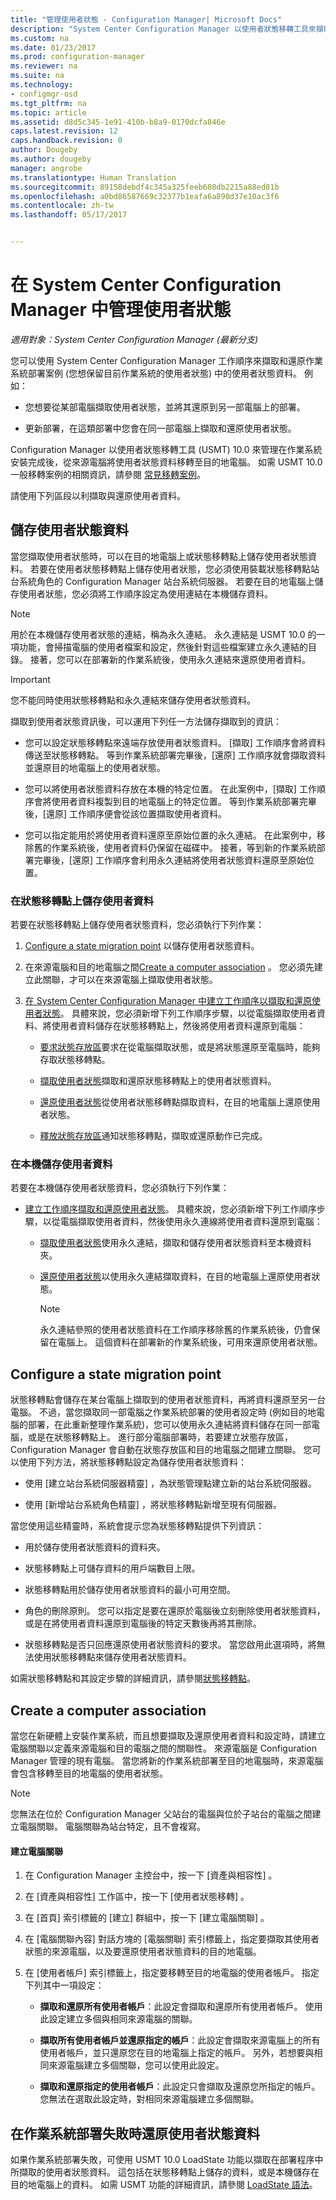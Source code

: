 ```yaml
---
title: "管理使用者狀態 - Configuration Manager| Microsoft Docs"
description: "System Center Configuration Manager 以使用者狀態移轉工具來擷取及還原作業系統部署案例中的使用者狀態資料。"
ms.custom: na
ms.date: 01/23/2017
ms.prod: configuration-manager
ms.reviewer: na
ms.suite: na
ms.technology:
- configmgr-osd
ms.tgt_pltfrm: na
ms.topic: article
ms.assetid: d8d5c345-1e91-410b-b8a9-0170dcfa846e
caps.latest.revision: 12
caps.handback.revision: 0
author: Dougeby
ms.author: dougeby
manager: angrobe
ms.translationtype: Human Translation
ms.sourcegitcommit: 89158debdf4c345a325feeb608db2215a88ed81b
ms.openlocfilehash: a0bd86587669c32377b1eafa6a890d37e10ac3f6
ms.contentlocale: zh-tw
ms.lasthandoff: 05/17/2017


---
```

# <a name="manage-user-state-in-system-center-configuration-manager"></a>在 System Center Configuration Manager 中管理使用者狀態

*適用對象：System Center Configuration Manager (最新分支)*

您可以使用 System Center Configuration Manager 工作順序來擷取和還原作業系統部署案例 (您想保留目前作業系統的使用者狀態) 中的使用者狀態資料。 例如：  

-   您想要從某部電腦擷取使用者狀態，並將其還原到另一部電腦上的部署。  

-   更新部署，在這類部署中您會在同一部電腦上擷取和還原使用者狀態。  

 Configuration Manager 以使用者狀態移轉工具 (USMT) 10.0 來管理在作業系統安裝完成後，從來源電腦將使用者狀態資料移轉至目的地電腦。 如需 USMT 10.0 一般移轉案例的相關資訊，請參閱  [常見移轉案例](https://technet.microsoft.com/library/mt299169\(v=vs.85\).aspx)。  

 請使用下列區段以利擷取與還原使用者資料。


##  <a name="BKMK_StoringUserData"></a> 儲存使用者狀態資料  
 當您擷取使用者狀態時，可以在目的地電腦上或狀態移轉點上儲存使用者狀態資料。 若要在使用者狀態移轉點上儲存使用者狀態，您必須使用裝載狀態移轉點站台系統角色的 Configuration Manager 站台系統伺服器。 若要在目的地電腦上儲存使用者狀態，您必須將工作順序設定為使用連結在本機儲存資料。  

> [!NOTE]  
>  用於在本機儲存使用者狀態的連結，稱為永久連結。 永久連結是 USMT 10.0 的一項功能，會掃描電腦的使用者檔案和設定，然後針對這些檔案建立永久連結的目錄。 接著，您可以在部署新的作業系統後，使用永久連結來還原使用者資料。  

> [!IMPORTANT]  
>  您不能同時使用狀態移轉點和永久連結來儲存使用者狀態資料。  

 擷取到使用者狀態資訊後，可以運用下列任一方法儲存擷取到的資訊：  

-   您可以設定狀態移轉點來遠端存放使用者狀態資料。 [擷取]  工作順序會將資料傳送至狀態移轉點。 等到作業系統部署完畢後，[還原]  工作順序就會擷取資料並還原目的地電腦上的使用者狀態。  

-   您可以將使用者狀態資料存放在本機的特定位置。 在此案例中，[擷取]  工作順序會將使用者資料複製到目的地電腦上的特定位置。 等到作業系統部署完畢後，[還原]  工作順序便會從該位置擷取使用者資料。  

-   您可以指定能用於將使用者資料還原至原始位置的永久連結。 在此案例中，移除舊的作業系統後，使用者資料仍保留在磁碟中。 接著，等到新的作業系統部署完畢後，[還原]  工作順序會利用永久連結將使用者狀態資料還原至原始位置。  

###  <a name="BKMK_UserDataSMP"></a> 在狀態移轉點上儲存使用者資料  
 若要在狀態移轉點上儲存使用者狀態資料，您必須執行下列作業：  

1.  [Configure a state migration point](#BKMK_StateMigrationPoint) 以儲存使用者狀態資料。  

2.  在來源電腦和目的地電腦之間[Create a computer association](#BKMK_ComputerAssociation) 。 您必須先建立此關聯，才可以在來源電腦上擷取使用者狀態。  

3.  [在 System Center Configuration Manager 中建立工作順序以擷取和還原使用者狀態](../deploy-use/create-a-task-sequence-to-capture-and-restore-user-state.md)。 具體來說，您必須新增下列工作順序步驟，以從電腦擷取使用者資料、將使用者資料儲存在狀態移轉點上，然後將使用者資料還原到電腦：  

    -   [要求狀態存放區](../understand/task-sequence-steps.md#BKMK_RequestStateStore)要求在從電腦擷取狀態，或是將狀態還原至電腦時，能夠存取狀態移轉點。  

    -   [擷取使用者狀態](../understand/task-sequence-steps.md#BKMK_CaptureUserState)擷取和還原狀態移轉點上的使用者狀態資料。  

    -   [還原使用者狀態](../understand/task-sequence-steps.md#BKMK_RestoreUserState)從使用者狀態移轉點擷取資料，在目的地電腦上還原使用者狀態。  

    -   [釋放狀態存放區](../understand/task-sequence-steps.md#BKMK_ReleaseStateStore)通知狀態移轉點，擷取或還原動作已完成。  

###  <a name="BKMK_UserDataDestination"></a> 在本機儲存使用者資料  
 若要在本機儲存使用者狀態資料，您必須執行下列作業：  

-   [建立工作順序擷取和還原使用者狀態](../deploy-use/create-a-task-sequence-to-capture-and-restore-user-state.md)。 具體來說，您必須新增下列工作順序步驟，以從電腦擷取使用者資料，然後使用永久連線將使用者資料還原到電腦：  

    -   [擷取使用者狀態](../understand/task-sequence-steps.md#BKMK_CaptureUserState)使用永久連結，擷取和儲存使用者狀態資料至本機資料夾。  

    -   [還原使用者狀態](../understand/task-sequence-steps.md#BKMK_RestoreUserState)以使用永久連結擷取資料，在目的地電腦上還原使用者狀態。  

        > [!NOTE]  
        >  永久連結參照的使用者狀態資料在工作順序移除舊的作業系統後，仍會保留在電腦上。 這個資料在部署新的作業系統後，可用來還原使用者狀態。  

##  <a name="BKMK_StateMigrationPoint"></a> Configure a state migration point  
 狀態移轉點會儲存在某台電腦上擷取到的使用者狀態資料，再將資料還原至另一台電腦。 不過，當您擷取同一部電腦之作業系統部署的使用者設定時 (例如目的地電腦的部署，在此重新整理作業系統)，您可以使用永久連結將資料儲存在同一部電腦，或是在狀態移轉點上。 進行部分電腦部署時，若要建立狀態存放區，Configuration Manager 會自動在狀態存放區和目的地電腦之間建立關聯。 您可以使用下列方法，將狀態移轉點設定為儲存使用者狀態資料：  

-   使用 [建立站台系統伺服器精靈]  ，為狀態管理點建立新的站台系統伺服器。  

-   使用 [新增站台系統角色精靈]  ，將狀態移轉點新增至現有伺服器。  

 當您使用這些精靈時，系統會提示您為狀態移轉點提供下列資訊：  

-   用於儲存使用者狀態資料的資料夾。  

-   狀態移轉點上可儲存資料的用戶端數目上限。  

-   狀態移轉點用於儲存使用者狀態資料的最小可用空間。  

-   角色的刪除原則。 您可以指定是要在還原於電腦後立刻刪除使用者狀態資料，或是在將使用者資料還原到電腦後的特定天數後再將其刪除。  

-   狀態移轉點是否只回應還原使用者狀態資料的要求。 當您啟用此選項時，將無法使用狀態移轉點來儲存使用者狀態資料。  

 如需狀態移轉點和其設定步驟的詳細資訊，請參閱[狀態移轉點](prepare-site-system-roles-for-operating-system-deployments.md#BKMK_StateMigrationPoints)。  

##  <a name="BKMK_ComputerAssociation"></a> Create a computer association  
 當您在新硬體上安裝作業系統，而且想要擷取及還原使用者資料和設定時，請建立電腦關聯以定義來源電腦和目的電腦之間的關聯性。 來源電腦是 Configuration Manager 管理的現有電腦。 當您將新的作業系統部署至目的地電腦時，來源電腦會包含移轉至目的地電腦的使用者狀態。  

> [!NOTE]  
>  您無法在位於 Configuration Manager 父站台的電腦與位於子站台的電腦之間建立電腦關聯。 電腦關聯為站台特定，且不會複寫。  

#### <a name="to-create-a-computer-association"></a>建立電腦關聯  

1.  在 Configuration Manager 主控台中，按一下 [資產與相容性] 。  

2.  在 [資產與相容性]  工作區中，按一下 [使用者狀態移轉] 。  

3.  在 [首頁]  索引標籤的 [建立]  群組中，按一下 [建立電腦關聯] 。  

4.  在 [電腦關聯內容]  對話方塊的 [電腦關聯]  索引標籤上，指定要擷取其使用者狀態的來源電腦，以及要還原使用者狀態資料的目的地電腦。  

5.  在 [使用者帳戶]  索引標籤上，指定要移轉至目的地電腦的使用者帳戶。 指定下列其中一項設定：  

    -   **擷取和還原所有使用者帳戶**：此設定會擷取和還原所有使用者帳戶。 使用此設定建立多個與相同來源電腦的關聯。  

    -   **擷取所有使用者帳戶並還原指定的帳戶**：此設定會擷取來源電腦上的所有使用者帳戶，並只還原您在目的地電腦上指定的帳戶。 另外，若想要與相同來源電腦建立多個關聯，您可以使用此設定。  

    -   **擷取和還原指定的使用者帳戶**：此設定只會擷取及還原您所指定的帳戶。 您無法在選取此設定時，對相同來源電腦建立多個關聯。  

##  <a name="BKMK_MigrationFails"></a> 在作業系統部署失敗時還原使用者狀態資料  
 如果作業系統部署失敗，可使用 USMT 10.0 LoadState 功能以擷取在部署程序中所擷取的使用者狀態資料。 這包括在狀態移轉點上儲存的資料，或是本機儲存在目的地電腦上的資料。 如需 USMT 功能的詳細資訊，請參閱 [LoadState 語法](https://technet.microsoft.com/library/mt299188\(v=vs.85\).aspx)。  

